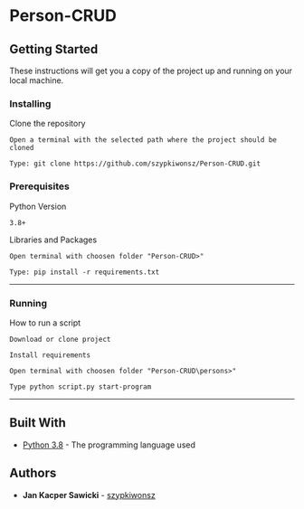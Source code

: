 # Person-CRUD

## Getting Started

These instructions will get you a copy of the project up and running on your local machine.
### Installing

Clone the repository

```
Open a terminal with the selected path where the project should be cloned
```
```
Type: git clone https://github.com/szypkiwonsz/Person-CRUD.git
```

### Prerequisites
Python Version
```
3.8+
```

Libraries and Packages
```
Open terminal with choosen folder "Person-CRUD>"
```

```
Type: pip install -r requirements.txt
```
---

### Running

How to run a script

```
Download or clone project
```
```
Install requirements
```
```
Open terminal with choosen folder "Person-CRUD\persons>"
```
```
Type python script.py start-program
```
---
## Built With

* [Python 3.8](https://www.python.org/) - The programming language used

## Authors

* **Jan Kacper Sawicki** - [szypkiwonsz](https://github.com/szypkiwonsz)
